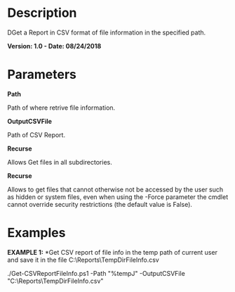 # Description
DGet a Report in CSV format of file information in the specified path.

**Version: 1.0 - Date: 08/24/2018**
# Parameters
**Path**

Path of where retrive file information.

**OutputCSVFile**

Path of CSV Report.

**Recurse**

Allows Get files in all subdirectories.

**Recurse**

Allows to get files that cannot otherwise not be accessed by the user such as hidden or system files, even when using the -Force parameter the cmdlet cannot override security restrictions (the default value is False).

# Examples
**EXAMPLE 1:** *Get CSV report of file info in the temp path of current user and save it in the file C:\Reports\TempDirFileInfo.csv

./Get-CSVReportFileInfo.ps1  -Path "%tempJ" -OutputCSVFile "C:\Reports\TempDirFileInfo.csv"


